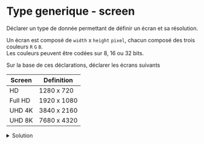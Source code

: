 # Type generique - screen

Déclarer un type de donnée permettant de définir un écran et sa résolution.

Un écran est composé de `width` x `height` `pixel`, chacun composé des trois couleurs `R` `G` `B`.<br>
Les couleurs peuvent être codées sur 8, 16 ou 32 bits. 

Sur la base de ces déclarations, déclarer les écrans suivants

| Screen   | Definition  |
|----------|-------------|
| HD       | 1280 x 720  |
| Full HD  | 1920 x 1080 |
| UHD 4K   | 3840 x 2160 |
| UHD 8K   | 7680 x 4320 |

<details>
<summary>Solution</summary>

~~~cpp
#include <iostream>
#include <array>
#include <cstdint>

using namespace std;

//------------------------------------------------------------
template <typename T>
struct Pixel {
   T R;
   T G;
   T B;
};

//------------------------------------------------------------
template <typename T, int width>
using Line = std::array<Pixel<T>, width>;

//------------------------------------------------------------
template <typename T, int width, int height>
using Screen = std::array< Line<Pixel<T>, width>, height>;

//------------------------------------------------------------
int main() {
   Screen<::uint32_t, 1920, 1080> fullHD;
}
~~~

</details>
